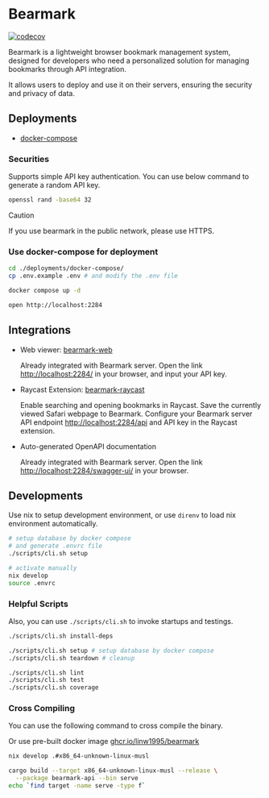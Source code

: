 # Bearmark

[![codecov](https://codecov.io/github/linw1995/bearmark/graph/badge.svg?token=F2G2WCN6OP)](https://codecov.io/github/linw1995/bearmark)

Bearmark is a lightweight browser bookmark management system,
designed for developers who need
a personalized solution for managing bookmarks through API integration.

It allows users to deploy and use it on their servers,
ensuring the security and privacy of data.

## Deployments

- [docker-compose](./deployments/docker-compose/)

### Securities

Supports simple API key authentication.
You can use below command to generate a random API key.

```bash
openssl rand -base64 32
```

> [!CAUTION]
> If you use bearmark in the public network, please use HTTPS.

### Use docker-compose for deployment

```bash
cd ./deployments/docker-compose/
cp .env.example .env # and modify the .env file

docker compose up -d

open http://localhost:2284
```

## Integrations

- Web viewer: [bearmark-web](https://github.com/linw1995/bearmark_web)

  Already integrated with Bearmark server.
  Open the link <http://localhost:2284/> in your browser,
  and input your API key.

- Raycast Extension: [bearmark-raycast](https://github.com/linw1995/bearmark_raycast)

  Enable searching and opening bookmarks in Raycast.
  Save the currently viewed Safari webpage to Bearmark.
  Configure your Bearmark server API endpoint <http://localhost:2284/api>
  and API key in the Raycast extension.

- Auto-generated OpenAPI documentation

  Already integrated with Bearmark server.
  Open the link <http://localhost:2284/swagger-ui/> in your browser.

## Developments

Use nix to setup development environment,
or use `direnv` to load nix environment automatically.

```bash
# setup database by docker compose
# and generate .envrc file
./scripts/cli.sh setup

# activate manually
nix develop
source .envrc
```

### Helpful Scripts

Also, you can use `./scripts/cli.sh` to invoke startups and testings.

```bash
./scripts/cli.sh install-deps

./scripts/cli.sh setup # setup database by docker compose
./scripts/cli.sh teardown # cleanup

./scripts/cli.sh lint
./scripts/cli.sh test
./scripts/cli.sh coverage
```

### Cross Compiling

You can use the following command to cross compile the binary.

Or use pre-built docker image [ghcr.io/linw1995/bearmark](https://github.com/linw1995/bearmark/pkgs/container/bearmark)

```bash
nix develop .#x86_64-unknown-linux-musl

cargo build --target x86_64-unknown-linux-musl --release \
  --package bearmark-api --bin serve
echo `find target -name serve -type f`
```
